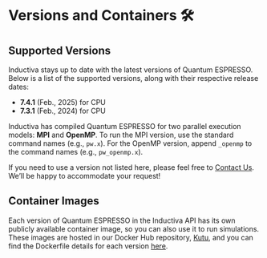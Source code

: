 # Versions and Containers 🛠️

## Supported Versions
Inductiva stays up to date with the latest versions of Quantum ESPRESSO. Below is a list of the supported versions, along with their respective release dates:

- **7.4.1** (Feb., 2025) for CPU
- **7.3.1** (Feb., 2024) for CPU

Inductiva has compiled Quantum ESPRESSO for two parallel execution models: **MPI** and **OpenMP**. To run the MPI version, use the standard command names (e.g., `pw.x`). For the OpenMP version, append `_openmp` to the command names (e.g., `pw_openmp.x`). 

If you need to use a version not listed here, please feel free to [Contact Us](mailto:support@inductiva.ai).
We’ll be happy to accommodate your request!

## Container Images
Each version of Quantum ESPRESSO in the Inductiva API has its own publicly available container image, 
so you can also use it to run simulations. These images are hosted in our Docker Hub repository, 
[Kutu](https://hub.docker.com/r/inductiva/kutu/tags?name=quantum-espresso), and you can find the 
Dockerfile details for each version [here](https://github.com/inductiva/kutu/tree/main/simulators/quantum-espresso).